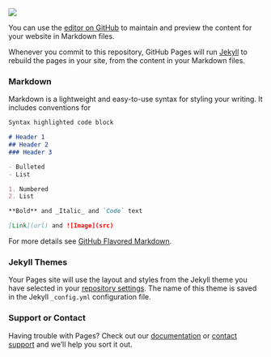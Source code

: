 
<img src= 
"https://scontent.fszb1-1.fna.fbcdn.net/v/t1.0-9/fr/cp0/e15/q65/10494713_406815229458378_6626168703194211090_n.jpg?oh=82508206d4583ada05dce71f368de376&oe=5B3CF6D6">

You can use the [editor on GitHub](https://github.com/roadrunnerlogistics/roardrunnerlogistics.github.io/edit/master/index.md) to maintain and preview the content for your website in Markdown files.

Whenever you commit to this repository, GitHub Pages will run [Jekyll](https://jekyllrb.com/) to rebuild the pages in your site, from the content in your Markdown files.

### Markdown

Markdown is a lightweight and easy-to-use syntax for styling your writing. It includes conventions for

```markdown
Syntax highlighted code block

# Header 1
## Header 2
### Header 3

- Bulleted
- List

1. Numbered
2. List

**Bold** and _Italic_ and `Code` text

[Link](url) and ![Image](src)
```

For more details see [GitHub Flavored Markdown](https://guides.github.com/features/mastering-markdown/).

### Jekyll Themes

Your Pages site will use the layout and styles from the Jekyll theme you have selected in your [repository settings](https://github.com/roadrunnerlogistics/roardrunnerlogistics.github.io/settings). The name of this theme is saved in the Jekyll `_config.yml` configuration file.

### Support or Contact

Having trouble with Pages? Check out our [documentation](https://help.github.com/categories/github-pages-basics/) or [contact support](https://github.com/contact) and we’ll help you sort it out.
